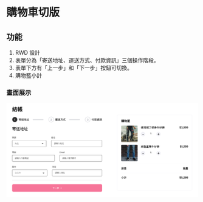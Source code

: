 # 購物車切版

## 功能

1. RWD 設計
2. 表單分為「寄送地址、運送方式、付款資訊」三個操作階段。
3. 表單下方有「上一步」和「下一步」按鈕可切換。
4. 購物籃小計

### 畫面展示

![image](https://github.com/ywweng/A1-alpha-shop/blob/main/image/v1_screenshot.png)
